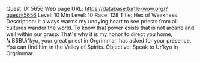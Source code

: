 Quest ID: 5656
Web page URL: https://database.turtle-wow.org/?quest=5656
Level: 10
Min Level: 10
Race: 128
Title: Hex of Weakness
Description: It always warms my undying heart to see priests from all cultures wander the world. To know that power exists that is not arcane and well within our grasp. That's why it is my honor to direct you home, $N.$B$BUr'kyo, your great priest in Orgrimmar, has asked for your presence. You can find him in the Valley of Spirits.
Objective: Speak to Ur'kyo in Orgrimmar.

